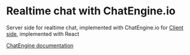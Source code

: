 # Realtime chat with ChatEngine.io

Server side for realtime chat, implemented with ChatEngine.io for
[Client side](https://github.com/leonid-vegera/frontend-realtime_chat), implemented with React

[ChatEngine documentation](https://chatengine.io/)
